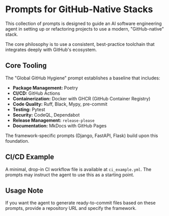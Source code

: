 # Prompts for GitHub-Native Stacks

This collection of prompts is designed to guide an AI software engineering agent in setting up or refactoring projects to use a modern, "GitHub-native" stack.

The core philosophy is to use a consistent, best-practice toolchain that integrates deeply with GitHub's ecosystem.

## Core Tooling

The "Global GitHub Hygiene" prompt establishes a baseline that includes:

- **Package Management:** Poetry
- **CI/CD:** GitHub Actions
- **Containerization:** Docker with GHCR (GitHub Container Registry)
- **Code Quality:** Ruff, Black, Mypy, pre-commit
- **Testing:** Pytest
- **Security:** CodeQL, Dependabot
- **Release Management:** `release-please`
- **Documentation:** MkDocs with GitHub Pages

The framework-specific prompts (Django, FastAPI, Flask) build upon this foundation.

## CI/CD Example

A minimal, drop-in CI workflow file is available at `ci_example.yml`. The prompts may instruct the agent to use this as a starting point.

## Usage Note

If you want the agent to generate ready-to-commit files based on these prompts, provide a repository URL and specify the framework.
